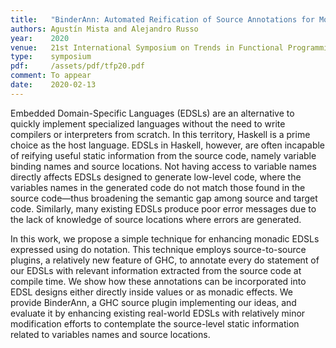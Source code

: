 ```yaml
---
title:   "BinderAnn: Automated Reification of Source Annotations for Monadic EDSLs"
authors: Agustín Mista and Alejandro Russo
year:    2020
venue:   21st International Symposium on Trends in Functional Programming
type:    symposium
pdf:     /assets/pdf/tfp20.pdf
comment: To appear
date:    2020-02-13
---
```


Embedded Domain-Specific Languages (EDSLs) are an alternative to quickly implement specialized languages without the need to write compilers or interpreters from scratch. In this territory, Haskell is a prime choice as the host language. EDSLs in Haskell, however, are often incapable of reifying useful static information from the source code, namely variable binding names and source locations. Not having access to variable names directly affects EDSLs designed to generate low-level code, where the variables names in the generated code do not match those found in the source code—thus broadening the semantic gap among source and target code. Similarly, many existing EDSLs produce poor error messages due to the lack of knowledge of source locations where errors are generated.

In this work, we propose a simple technique for enhancing monadic EDSLs expressed using do notation. This technique employs source-to-source plugins, a relatively new feature of GHC, to annotate every do statement of our EDSLs with relevant information extracted from the source code at compile time. We show how these annotations can be incorporated into EDSL designs either directly inside values or as monadic effects. We provide BinderAnn, a GHC source plugin implementing our ideas, and evaluate it by enhancing existing real-world EDSLs with relatively minor modification efforts to contemplate the source-level static information related to variables names and source locations.
